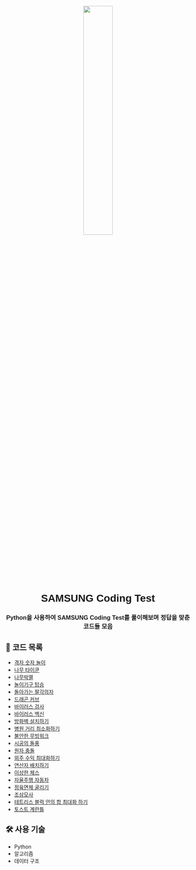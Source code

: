 <p align="center">
  <img align="center" src="https://github.com/user-attachments/assets/c79fc106-ef74-44dd-a4a8-b5ead3c5bec5" width="40%">
</p>

<h1 align="center" style="font-family: 'Gungsuh', sans-serif;">SAMSUNG Coding Test</h1>
<h3 align="center" style="font-family: 'Gungsuh', sans-serif;">Python을 사용하여 SAMSUNG Coding Test를 풀이해보며 정답을 맞춘 코드들 모음</h3>



## 📁 코드 목록
- [격자 숫자 놀이](https://github.com/zmtmqhdl/SAMSUNG_Coding_Test/blob/main/%EA%B2%A9%EC%9E%90%20%EC%88%AB%EC%9E%90%20%EB%86%80%EC%9D%B4.py)
- [나무 타이쿤](https://github.com/zmtmqhdl/SAMSUNG_Coding_Test/blob/main/%EB%82%98%EB%AC%B4%20%ED%83%80%EC%9D%B4%EC%BF%A4.py)
- [나무박멸](https://github.com/zmtmqhdl/SAMSUNG_Coding_Test/blob/main/%EB%82%98%EB%AC%B4%EB%B0%95%EB%A9%B8.py)
- [놀이기구 탑승](https://github.com/zmtmqhdl/SAMSUNG_Coding_Test/blob/main/%EB%86%80%EC%9D%B4%EA%B8%B0%EA%B5%AC%20%ED%83%91%EC%8A%B9.py)
- [돌아가는 팔각의자](https://github.com/zmtmqhdl/SAMSUNG_Coding_Test/blob/main/%EB%8F%8C%EC%95%84%EA%B0%80%EB%8A%94%20%ED%8C%94%EA%B0%81%EC%9D%98%EC%9E%90.py)
- [드래곤 커브](https://github.com/zmtmqhdl/SAMSUNG_Coding_Test/blob/main/%EB%93%9C%EB%9E%98%EA%B3%A4%20%EC%BB%A4%EB%B8%8C.py)
- [바이러스 검사](https://github.com/zmtmqhdl/SAMSUNG_Coding_Test/blob/main/%EB%B0%94%EC%9D%B4%EB%9F%AC%EC%8A%A4%20%EA%B2%80%EC%82%AC.py)
- [바이러스 백신](https://github.com/zmtmqhdl/SAMSUNG_Coding_Test/blob/main/%EB%B0%94%EC%9D%B4%EB%9F%AC%EC%8A%A4%20%EB%B0%B1%EC%8B%A0.py)
- [방화벽 설치하기](https://github.com/zmtmqhdl/SAMSUNG_Coding_Test/blob/main/%EB%B0%A9%ED%99%94%EB%B2%BD%20%EC%84%A4%EC%B9%98%ED%95%98%EA%B8%B0.py)
- [병원 거리 최소화하기](https://github.com/zmtmqhdl/SAMSUNG_Coding_Test/blob/main/%EB%B3%91%EC%9B%90%20%EA%B1%B0%EB%A6%AC%20%EC%B5%9C%EC%86%8C%ED%99%94%ED%95%98%EA%B8%B0.py)
- [불안한 무빙워크](https://github.com/zmtmqhdl/SAMSUNG_Coding_Test/blob/main/%EB%B6%88%EC%95%88%ED%95%9C%20%EB%AC%B4%EB%B9%99%EC%9B%8C%ED%81%AC.py)
- [시공의 돌풍](https://github.com/zmtmqhdl/SAMSUNG_Coding_Test/blob/main/%EC%8B%9C%EA%B3%B5%EC%9D%98%20%EB%8F%8C%ED%92%8D.py)
- [원자 충돌](https://github.com/zmtmqhdl/SAMSUNG_Coding_Test/blob/main/%EC%9B%90%EC%9E%90%20%EC%B6%A9%EB%8F%8C.py)
- [외주 수익 최대화하기](https://github.com/zmtmqhdl/SAMSUNG_Coding_Test/blob/main/%EC%99%B8%EC%A3%BC%20%EC%88%98%EC%9D%B5%20%EC%B5%9C%EB%8C%80%ED%99%94%ED%95%98%EA%B8%B0.py)
- [연산자 배치하기](https://github.com/zmtmqhdl/SAMSUNG_Coding_Test/blob/main/%EC%97%B0%EC%82%B0%EC%9E%90%20%EB%B0%B0%EC%B9%98%ED%95%98%EA%B8%B0.py)
- [이상한 체스](https://github.com/zmtmqhdl/SAMSUNG_Coding_Test/blob/main/%EC%9D%B4%EC%83%81%ED%95%9C%20%EC%B2%B4%EC%8A%A4.py)
- [자율주행 자동차](https://github.com/zmtmqhdl/SAMSUNG_Coding_Test/blob/main/%EC%9E%90%EC%9C%A8%EC%A3%BC%ED%96%89%20%EC%9E%90%EB%8F%99%EC%B0%A8.py)
- [정육면체 굴리기](https://github.com/zmtmqhdl/SAMSUNG_Coding_Test/blob/main/%EC%A0%95%EC%9C%A1%EB%A9%B4%EC%B2%B4%20%EA%B5%B4%EB%A6%AC%EA%B8%B0.py)
- [조삼모사](https://github.com/zmtmqhdl/SAMSUNG_Coding_Test/blob/main/%EC%A1%B0%EC%82%BC%EB%AA%A8%EC%82%AC.py)
- [테트리스 블럭 안의 합 최대화 하기](https://github.com/zmtmqhdl/SAMSUNG_Coding_Test/blob/main/%ED%85%8C%ED%8A%B8%EB%A6%AC%EC%8A%A4%20%EB%B8%94%EB%9F%AD%20%EC%95%88%EC%9D%98%20%ED%95%A9%20%EC%B5%9C%EB%8C%80%ED%99%94%20%ED%95%98%EA%B8%B0.py)
- [토스트 계란틀](https://github.com/zmtmqhdl/SAMSUNG_Coding_Test/blob/main/%ED%86%A0%EC%8A%A4%ED%8A%B8%20%EA%B3%84%EB%9E%80%ED%8B%80.py)


## 🛠️ 사용 기술
- Python
- 알고리즘
- 데이터 구조
